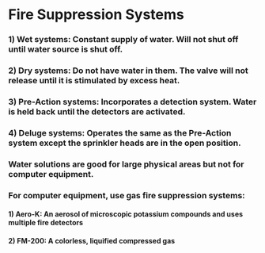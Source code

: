# Fire Suppression Systems

### 1) Wet systems: Constant supply of water. Will not shut off until water source is shut off.

### 2) Dry systems: Do not have water in them. The valve will not release until it is stimulated by excess heat.

### 3) Pre-Action systems: Incorporates a detection system. Water is held back until the detectors are activated.

### 4) Deluge systems: Operates the same as the Pre-Action system except the sprinkler heads are in the open position.

### Water solutions are good for large physical areas but not for computer equipment.

### For computer equipment, use gas fire suppression systems:

#### 1) Aero-K: An aerosol of microscopic potassium compounds and uses multiple fire detectors

#### 2) FM-200: A colorless, liquified compressed gas
